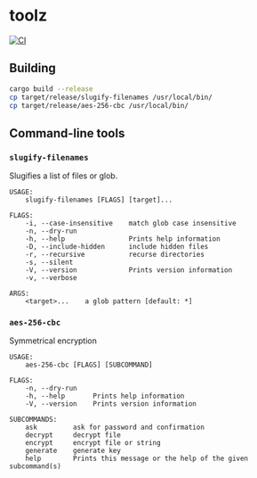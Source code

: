 # toolz

[![CI](https://github.com/gabrielfalcao/rustic-toolz/actions/workflows/rust.yml/badge.svg)](https://github.com/gabrielfalcao/rustic-toolz/actions/workflows/rust.yml)


## Building

```bash
cargo build --release
cp target/release/slugify-filenames /usr/local/bin/
cp target/release/aes-256-cbc /usr/local/bin/
```


## Command-line tools


### `slugify-filenames`

Slugifies a list of files or glob.

```man
USAGE:
    slugify-filenames [FLAGS] [target]...

FLAGS:
    -i, --case-insensitive    match glob case insensitive
    -n, --dry-run
    -h, --help                Prints help information
    -D, --include-hidden      include hidden files
    -r, --recursive           recurse directories
    -s, --silent
    -V, --version             Prints version information
    -v, --verbose

ARGS:
    <target>...    a glob pattern [default: *]
```

### `aes-256-cbc`

Symmetrical encryption

```manpage
USAGE:
    aes-256-cbc [FLAGS] [SUBCOMMAND]

FLAGS:
    -n, --dry-run
    -h, --help       Prints help information
    -V, --version    Prints version information

SUBCOMMANDS:
    ask         ask for password and confirmation
    decrypt     decrypt file
    encrypt     encrypt file or string
    generate    generate key
    help        Prints this message or the help of the given subcommand(s)
```
